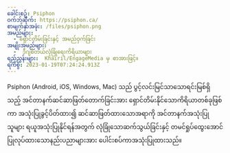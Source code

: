 ```yaml
---
ခေါင်းစဥ်: Psiphon
ဝက်ဘ်ဆိုက်: https://psiphon.ca/
စာမျက်နှာအဖုံး: /files/psiphon.png
အမည်များ:
  - ရှောင်တိမ်းခြင်းနှင့် အမည်ဝှက်ခြင်း
အမျိုးအမည်များ:
  -  ဒီဂျစ်တယ်လုံခြုံရေးကိရိယာများ
ရည်ညွှန်းများ:  Khairil/EngageMedia မှ စာအားဖြင့်။
ရက်စွဲ: 2023-01-19T07:24:24.913Z
---
```

Psiphon (Android, iOS, Windows, Mac) သည် ပွင့်လင်းမြင်သာသောရင်းမြစ်ရှိသည့် အင်တာနက်ဆင်ဆာဖြတ်တောက်ခြင်းအား ရှောင်တိမ်းနိုင်သောကိရိယာတစ်ခုဖြစ်ကာ အသုံးပြုခွင့်ပိတ်ထား၍ ဆင်ဆာဖြတ်ထားသောအရာကို အင်တာနက်အသုံးပြုသူများ ရယူအသုံးပြုနိုင်ရန်အတွက် လုံခြုံသောဆက်သွယ်ခြင်းနှင့် တမင်ရှုပ်ထွေးအောင်ပြုလုပ်ထားသောနည်းပညာများအား ပေါင်းစပ်ကာအသုံးပြုထားသည်။